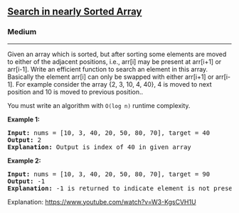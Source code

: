 <h2><a href="https://www.geeksforgeeks.org/search-almost-sorted-array/">Search in nearly Sorted Array</a></h2><h3>Medium</h3><hr><div><p>Given an array which is sorted, but after sorting some elements are moved to either of the adjacent positions, i.e., arr[i] may be present at arr[i+1] or arr[i-1]. Write an efficient function to search an element in this array. Basically the element arr[i] can only be swapped with either arr[i+1] or arr[i-1].
For example consider the array {2, 3, 10, 4, 40}, 4 is moved to next position and 10 is moved to previous position.</code>.</p>

<p>You must write an algorithm with <code>O(log n)</code> runtime complexity.</p>

<p><strong>Example 1:</strong></p>

<pre><strong>Input:</strong> nums = [10, 3, 40, 20, 50, 80, 70], target = 40
<strong>Output:</strong> 2
<strong>Explanation:</strong> Output is index of 40 in given array
</pre>

<p><strong>Example 2:</strong></p>

<pre><strong>Input:</strong> nums = [10, 3, 40, 20, 50, 80, 70], target = 90
<strong>Output:</strong> -1
<strong>Explanation:</strong> -1 is returned to indicate element is not present
</pre>

Explanation:
https://www.youtube.com/watch?v=W3-KgsCVH1U

